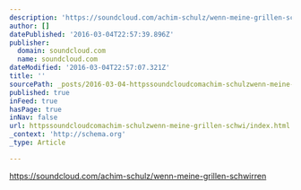 ```yaml
---
description: 'https://soundcloud.com/achim-schulz/wenn-meine-grillen-schwirren'
author: []
datePublished: '2016-03-04T22:57:39.896Z'
publisher:
  domain: soundcloud.com
  name: soundcloud.com
dateModified: '2016-03-04T22:57:07.321Z'
title: ''
sourcePath: _posts/2016-03-04-httpssoundcloudcomachim-schulzwenn-meine-grillen-schwi.md
published: true
inFeed: true
hasPage: true
inNav: false
url: httpssoundcloudcomachim-schulzwenn-meine-grillen-schwi/index.html
_context: 'http://schema.org'
_type: Article

---
```

https://soundcloud.com/achim-schulz/wenn-meine-grillen-schwirren